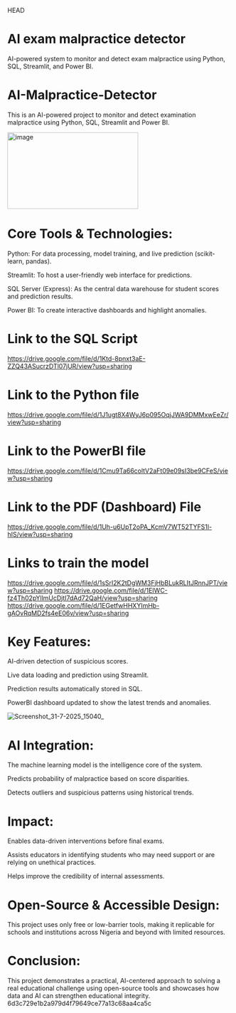 HEAD
# AI exam malpractice detector
  AI-powered system to monitor and detect exam malpractice using Python, SQL, Streamlit, and Power BI.

# AI-Malpractice-Detector

This is an AI-powered project to monitor and detect examination malpractice using Python, SQL, Streamlit and Power BI.

<img width="294" height="172" alt="image" src="https://github.com/user-attachments/assets/f7f50432-60e6-4fbd-a84a-ba64f67342c8" />

# Core Tools & Technologies:

Python: For data processing, model training, and live prediction (scikit-learn, pandas).

Streamlit: To host a user-friendly web interface for predictions.

SQL Server (Express): As the central data warehouse for student scores and prediction results.

Power BI: To create interactive dashboards and highlight anomalies.

# Link to the SQL Script
https://drive.google.com/file/d/1Ktd-8pnxt3aE-ZZQ43ASucrzDTl07jUR/view?usp=sharing

# Link to the Python file 
https://drive.google.com/file/d/1J1ugt8X4WyJ6p095OqjJWA9DMMxwEeZr/view?usp=sharing

# Link to the PowerBI file
https://drive.google.com/file/d/1Cmu9Ta66coltV2aFt09e09sI3be9CFeS/view?usp=sharing

# Link to the PDF (Dashboard) File
https://drive.google.com/file/d/1Uh-u6UpT2oPA_KcmV7WT52TYFS1l-hIS/view?usp=sharing

# Links to train the model
https://drive.google.com/file/d/1sSrI2K2tDgWM3FjHbBLukRLItJRnnJPT/view?usp=sharing
https://drive.google.com/file/d/1EIWC-fz4Th02pYllmUcDjtI7dAd72QaH/view?usp=sharing
https://drive.google.com/file/d/1EGetfwHHXYImHb-gAOvRqMD2fs4eE06v/view?usp=sharing

# Key Features:

AI-driven detection of suspicious scores.

Live data loading and prediction using Streamlit.

Prediction results automatically stored in SQL.

PowerBI dashboard updated to show the latest trends and anomalies.



![Screenshot_31-7-2025_15040_](https://github.com/user-attachments/assets/29f71654-ffff-4a99-9ad9-9e8a3547d0cc)


# AI Integration:

The machine learning model is the intelligence core of the system.

Predicts probability of malpractice based on score disparities.

Detects outliers and suspicious patterns using historical trends.

# Impact:

Enables data-driven interventions before final exams.

Assists educators in identifying students who may need support or are relying on unethical practices.

Helps improve the credibility of internal assessments.

# Open-Source & Accessible Design:
This project uses only free or low-barrier tools, making it replicable for schools and institutions across Nigeria and beyond with limited resources.

# Conclusion:
This project demonstrates a practical, AI-centered approach to solving a real educational challenge using open-source tools and showcases how data and AI can strengthen educational integrity.
6d3c729e1b2a979d4f79649ce77a13c68aa4ca5c
